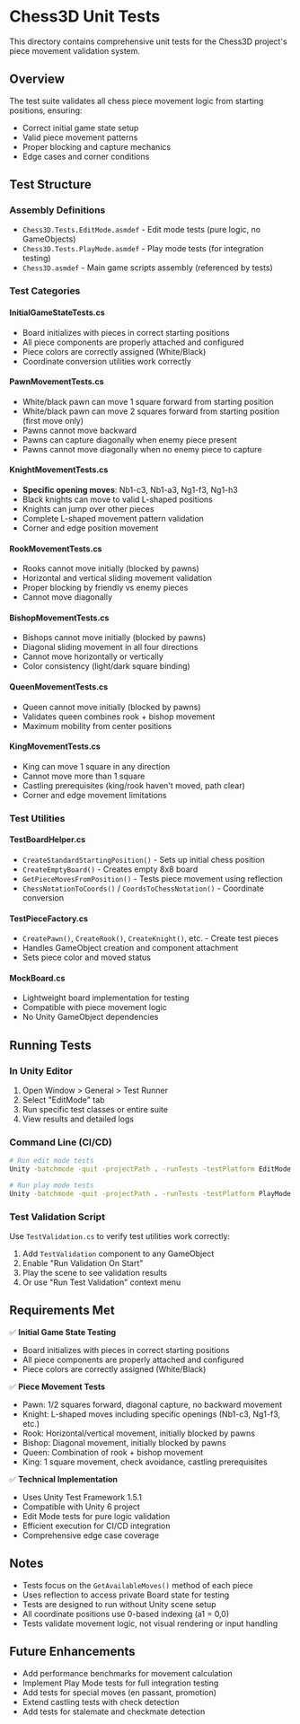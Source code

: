 # Chess3D Unit Tests

This directory contains comprehensive unit tests for the Chess3D project's piece movement validation system.

## Overview

The test suite validates all chess piece movement logic from starting positions, ensuring:
- Correct initial game state setup
- Valid piece movement patterns
- Proper blocking and capture mechanics
- Edge cases and corner conditions

## Test Structure

### Assembly Definitions
- `Chess3D.Tests.EditMode.asmdef` - Edit mode tests (pure logic, no GameObjects)
- `Chess3D.Tests.PlayMode.asmdef` - Play mode tests (for integration testing)
- `Chess3D.asmdef` - Main game scripts assembly (referenced by tests)

### Test Categories

#### InitialGameStateTests.cs
- Board initializes with pieces in correct starting positions
- All piece components are properly attached and configured
- Piece colors are correctly assigned (White/Black)
- Coordinate conversion utilities work correctly

#### PawnMovementTests.cs
- White/black pawn can move 1 square forward from starting position
- White/black pawn can move 2 squares forward from starting position (first move only)
- Pawns cannot move backward
- Pawns can capture diagonally when enemy piece present
- Pawns cannot move diagonally when no enemy piece to capture

#### KnightMovementTests.cs
- **Specific opening moves**: Nb1-c3, Nb1-a3, Ng1-f3, Ng1-h3
- Black knights can move to valid L-shaped positions
- Knights can jump over other pieces
- Complete L-shaped movement pattern validation
- Corner and edge position movement

#### RookMovementTests.cs
- Rooks cannot move initially (blocked by pawns)
- Horizontal and vertical sliding movement validation
- Proper blocking by friendly vs enemy pieces
- Cannot move diagonally

#### BishopMovementTests.cs
- Bishops cannot move initially (blocked by pawns)
- Diagonal sliding movement in all four directions
- Cannot move horizontally or vertically
- Color consistency (light/dark square binding)

#### QueenMovementTests.cs
- Queen cannot move initially (blocked by pawns)
- Validates queen combines rook + bishop movement
- Maximum mobility from center positions

#### KingMovementTests.cs
- King can move 1 square in any direction
- Cannot move more than 1 square
- Castling prerequisites (king/rook haven't moved, path clear)
- Corner and edge movement limitations

### Test Utilities

#### TestBoardHelper.cs
- `CreateStandardStartingPosition()` - Sets up initial chess position
- `CreateEmptyBoard()` - Creates empty 8x8 board
- `GetPieceMovesFromPosition()` - Tests piece movement using reflection
- `ChessNotationToCoords()` / `CoordsToChessNotation()` - Coordinate conversion

#### TestPieceFactory.cs
- `CreatePawn()`, `CreateRook()`, `CreateKnight()`, etc. - Create test pieces
- Handles GameObject creation and component attachment
- Sets piece color and moved status

#### MockBoard.cs
- Lightweight board implementation for testing
- Compatible with piece movement logic
- No Unity GameObject dependencies

## Running Tests

### In Unity Editor
1. Open Window > General > Test Runner
2. Select "EditMode" tab
3. Run specific test classes or entire suite
4. View results and detailed logs

### Command Line (CI/CD)
```bash
# Run edit mode tests
Unity -batchmode -quit -projectPath . -runTests -testPlatform EditMode -testResults results.xml

# Run play mode tests  
Unity -batchmode -quit -projectPath . -runTests -testPlatform PlayMode -testResults results.xml
```

### Test Validation Script
Use `TestValidation.cs` to verify test utilities work correctly:
1. Add `TestValidation` component to any GameObject
2. Enable "Run Validation On Start" 
3. Play the scene to see validation results
4. Or use "Run Test Validation" context menu

## Requirements Met

✅ **Initial Game State Testing**
- Board initializes with pieces in correct starting positions
- All piece components are properly attached and configured  
- Piece colors are correctly assigned (White/Black)

✅ **Piece Movement Tests**
- Pawn: 1/2 squares forward, diagonal capture, no backward movement
- Knight: L-shaped moves including specific openings (Nb1-c3, Ng1-f3, etc.)
- Rook: Horizontal/vertical movement, initially blocked by pawns
- Bishop: Diagonal movement, initially blocked by pawns
- Queen: Combination of rook + bishop movement
- King: 1 square movement, check avoidance, castling prerequisites

✅ **Technical Implementation**
- Uses Unity Test Framework 1.5.1
- Compatible with Unity 6 project
- Edit Mode tests for pure logic validation
- Efficient execution for CI/CD integration
- Comprehensive edge case coverage

## Notes

- Tests focus on the `GetAvailableMoves()` method of each piece
- Uses reflection to access private Board state for testing
- Tests are designed to run without Unity scene setup
- All coordinate positions use 0-based indexing (a1 = 0,0)
- Tests validate movement logic, not visual rendering or input handling

## Future Enhancements

- Add performance benchmarks for movement calculation
- Implement Play Mode tests for full integration testing
- Add tests for special moves (en passant, promotion)
- Extend castling tests with check detection
- Add tests for stalemate and checkmate detection